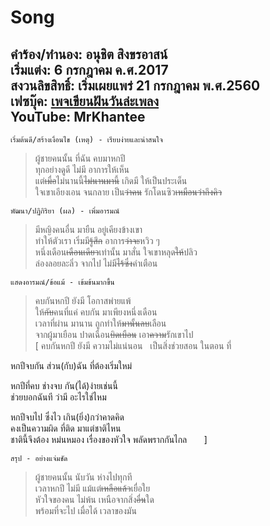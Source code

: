 # Song
__คำร้อง/ทำนอง: อนุชิต สิงขรอาสน์  
เริ่มแต่ง: 6 กรกฎาคม ค.ศ.2017  
สงวนลิขสิทธิ์: เริ่มเผยแพร่ 21 กรกฎาคม พ.ศ.2560  
เฟซบุ๊ค: [เพจเขียนฝันวันล่ะเพลง](https://m.facebook.com/story.php?story_fbid=804845403022370&substory_index=0&id=466377473535833)  
YouTube: MrKhantee__ 
-------
```
เริ่มต้นดี/สร้างเงื่อนไข (เหตุ) - เรียบง่ายและน่าสนใจ
```
> ผู้ชายคนนั้น ที่ฉัน คบมาหกปี  
ทุกอย่างดูดี ไม่มี อาการให้เห็น  
แต่~~เมื่อ~~ไม่นานนี้~~ไม่นานมานี้~~ เกิดมี ให้เป็นประเด็น  
ใจเขาเอียงเอน จนกลาย เป็น~~ว่าคน~~ รักโดนซิว~~เหมือนว่าถึงคิว~~  
```
พัฒนา/ปฏิกิริยา (ผล) - เพิ่มอารมณ์
```
> มีหญิงคนอื่น มายืน อยู่เคียงข้างเขา  
ทำให้ตัวเรา เริ่มมี~~รู้สึก~~ อาการ~~ว่าจะ~~หวิว ๆ  
หนึ่งเดือน~~เดือนเดียว~~เท่านั้น มาสั่น ใจเขาหลุด~~ให้~~ปลิว  
ล่องลอยละลิ่ว จากไป ไม่มี~~ไร้ซึ่ง~~คำเตือน  
```
แสดงอารมณ์/ข้อแม้ - เข้มข้นมากขึ้น
```
> คบกันหกปี ยังมี โอกาสพ่ายแพ้  
ให้~~กับ~~คนที่แค่ คบกัน มาเพียงหนึ่งเดือน  
เวลาที่ผ่าน มานาน ถูกทำให้~~มานั้นลบ~~เลือน  
จากผู้มาเยือน ปาดเฉือน~~บิดเบือน~~ เอา~~ความ~~รักเขาไป  
[ 
คบกันหกปี ยังมี ความไม่แน่นอน   
เป็นสิ่งช่วยสอน ในตอน ที่  

หกปีจบกัน ส่วน(กับ)ฉัน ที่ต้องเริ่มใหม่  

หกปีที่คบ ช่างจบ กัน(ได้)ง่ายเช่นนี้  
ช่วยบอกฉันที ว่ามี อะไรใช่ไหม  

หกปีจบไป ซึ่งไว เกิน(ยิ่ง)กว่าคาดคิด  
คงเป็นความผิด ที่ติด มาแต่ชาติไหน  
ชาตินี้จึงต้อง หม่นหมอง เรื่องของหัวใจ 
พลัดพรากกันไกล         
]  
```
สรุป - อย่างแจ่มชัด
```
> ผู้ชายคนนั้น นับวัน ห่างไปทุกที  
เวลาหกปี ไม่มี แม้แต่~~เหลือแล้ว~~เยื่อใย  
หัวใจของคน ไม่พ้น เหนือจากสิ่ง~~อื่น~~ใด  
พร้อมที่จะไป เมื่อได้ เวลาของมัน
